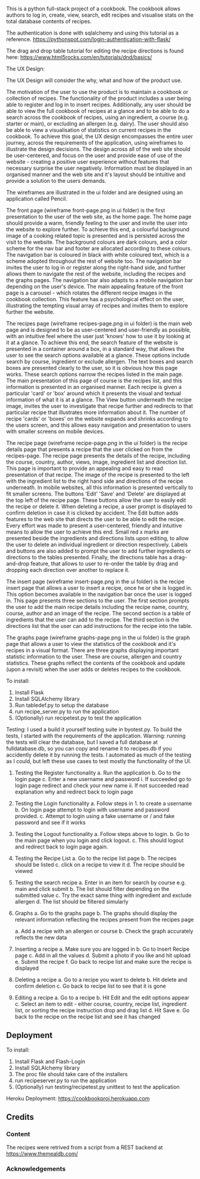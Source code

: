 This is a python full-stack project of a cookbook. The cookbook allows authors to log in, create, view, search, edit recipes and visualise stats on the total database contents of recipes. 

The authentication is done with sqlalchemy and using this tutorial as a reference.
https://pythonspot.com/login-authentication-with-flask/

The drag and drop table tutorial for editing the recipe directions is found here:
https://www.html5rocks.com/en/tutorials/dnd/basics/

The UX Design:

The UX Design will consider the why, what and how of the product use.

The motivation of the user to use the product is to maintain a cookbook or collection of recipes. The functionality of the product includes a user being able to register and log in to insert recipes. Additionally, any user should be able to view the full cookbook of recipes at a glance and to be able to do a search across the cookbook of recipes, using an ingredient, a course (e.g. starter or main), or excluding an allergen (e.g. dairy). The user should also be able to view a visualisation of statistics on current recipes in the cookbook. To achieve this goal, the UX design encompasses the entire user journey, across the requirements of the application, using wireframes to illustrate the design decisions. The design across all of the web site should be user-centered, and focus on the user and provide ease of use of the website - creating a positive user experience without features that necessary surprise the user negatively. Information must be displayed in an organised manner and the web site and it's layout should be intuitive and provide a solution to the users demands. 

The wireframes are illustrated in the ui folder and are designed using an application called Pencil.

The front page (wireframe front-page.png in ui folder) is the first presentation to the user of the web site, as the home page. The home page should provide a warm, friendly feeling to the user and invite the user into the website to explore further. To achieve this end, a colourful background image of a cooking related topic is presented and is persisted across the visit to the website. The background colours are dark colours, and a color scheme for the nav bar and footer are allocated according to these colours. The navigation bar is coloured in black with white coloured text, which is a scheme adopted throughout the rest of website too. The navigation bar invites the user to log in or register along the right-hand side, and further allows them to navigate the rest of the website, including the recipes and the graphs pages. The navigation bar also adapts to a mobile navigation bar depending on the user's device. The main appealing feature of the front page is a carousel - which rotates the different recipe images in the cookbook collection. This feature has a psychological effect on the user, illustrating the tempting visual array of recipes and invites them to explore further the website. 

The recipes page (wireframe recipes-page.png in ui folder) is the main web page and is designed to be as user-centered and user-friendly as possible, with an intuitive feel where the user just 'knows' how to use it by looking at it at a glance. To achieve this end, the search feature of the website is presented in a container around a box, in a standard way, that allows the user to see the search options available at a glance. These options include search by course, ingredient or exclude allergen. The text boxes and search boxes are presented clearly to the user, so it is obvious how this page works. These search options narrow the recipes listed in the main page. The main presentation of this page of course is the recipes list, and this information is presented in an organised manner. Each recipe is given a particular 'card' or 'box' around which it presents the visual and textual information of what it is at a glance. The View button underneath the recipe image, invites the user to investigate that recipe further and redirects to that particular recipe that illustrates more information about it. The number of recipe 'cards' or 'boxes' on the website expands and shrinks according to the users screen, and this allows easy navigation and presentation to users with smaller screens on mobile devices.

The recipe page (wireframe recipe-page.png in the ui folder) is the recipe details page that presents a recipe that the user clicked on from the recipes-page. The recipe page presents the details of the recipe, including the course, country, author, views, image, ingredient list and direction list. This page is important to provide an appealing and easy to read presentation of that recipe. The image of the recipe is presented to the left with the ingredient list to the right hand side and directions of the recipe underneath. In mobile websites, all this information is presented vertically to fit smaller screens. The buttons 'Edit' 'Save' and 'Delete' are displayed at the top left of the recipe page. These buttons allow the user to easily edit the recipe or delete it. When deleting a recipe, a user prompt is displayed to confirm deletion in case it is clicked by accident. The Edit button adds features to the web site that directs the user to be able to edit the recipe. Every effort was made to present a user-centered, friendly and intuitive means to allow the user to achieve this end. Small red x marks are presented beside the ingredients and directions lists upon editing, to allow the user to delete an individual ingredient or direction respectively. Labels and buttons are also added to prompt the user to add further ingredients or directions to the tables presented. Finally, the directions table has a drag-and-drop feature, that allows to user to re-order the table by drag and dropping each direction over another to replace it.

The insert page (wireframe insert-page.png in the ui folder) is the recipe insert page that allows a user to insert a recipe, once he or she is logged in. This option becomes available in the navigation bar once the user is logged in. This page presents three sections to the user. The first section prompts the user to add the main recipe details including the recipe name, country, course, author and an image of the recipe. The second section is a table of ingredients that the user can add to the recipe. The third section is the directions list that the user can add instructions for the recipe into the table. 

The graphs page (wireframe graphs-page.png in the ui folder) is the graph page that allows a user to view the statistics of the cookbook and it's recipes in a visual format. There are three graphs displaying important statistic information to the user. These are course, allergen and country statistics. These graphs reflect the contents of the cookbook and update (upon a revisit) when the user adds or deletes recipes to the cookbook.



To install:
1. Install Flask
2. Install SQLAlchemy library
3. Run tabledef.py to setup the database
4. run recipe_server.py to run the application
5. (Optionally) run recipetest.py to test the application



Testing:
I used a build it yourself testing suite in byotest.py. To build the tests, I started with the requirements of the application. Warning: running the tests will clear the database, but I saved a full database at fulldatabase.db, so you can copy and rename it to recipes.db if you accidently delete it by running the tests. I automated as much of the testing as I could, but left these use cases to test mostly the functionality of the UI. 


1. Testing the Register functionality
    a. Run the application
    b. Go to the login page
    c. Enter a new username and password
        i. If succeeded go to login page redirect and check your new name
        ii. If not succeeded read explanation why and redirect back to login page

2. Testing the Login functionality
    a. Follow steps in 1. to create a username
    b. On login page attempt to login with username and password provided.
    c. Attempt to login using a fake username or / and fake password and see if it works

3. Testing the Logout functionality
    a. Follow steps above to login.
    b. Go to the main page when you login and click logout.
    c. This should logout and redirect back to login page again.

4. Testing the Recipe List
    a. Go to the recipe list page
    b. The recipes should be listed
    c. click on a recipe to view it
    d. The recipe should be viewed

5. Testing the search recipe
    a. Enter in an item for search by course e.g. main and click submit
    b. The list should filter depending on the submitted value
    c. Try the exact same thing with ingredient and exclude allergen
    d. The list should be filtered simularly

6. Graphs
    a. Go to the graphs page
    b. The graphs should display the relevant information reflecting the recipes present
       from the recipes page
    
    a. Add a recipe with an allergen or course
    b. Check the graph accurately reflects the new data

7. Inserting a recipe
    a. Make sure you are logged in
    b. Go to Insert Recipe page
    c. Add in all the values
    d. Submit a photo if you like and hit upload
    e. Submit the recipe
    f. Go back to recipe list and make sure the recipe is displayed

8. Deleting a recipe
    a. Go to a recipe you want to delete
    b. Hit delete and confirm deletion
    c. Go back to recipe list to see that it is gone

9. Editing a recipe
    a. Go to a recipe
    b. Hit Edit and the edit options appear
    c. Select an item to edit - either course, country, recipe list, ingredient list, or sorting the recipe instruction drop and drag list
    d. Hit Save
    e. Go back to the recipe on the recipe list and see it has changed

## Deployment

To install:
1. Install Flask and Flash-Login
2. Install SQLAlchemy library
3. The proc file should take care of the installers
4. run recipeserver.py to run the application
5. (Optionally) run testing/recipetest.py unittest to test the application


Heroku Deployment: https://cookbookproj.herokuapp.com


## Credits

### Content

The recipes were retrived from a script from a REST backend at https://www.themealdb.com/


### Acknowledgements

